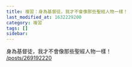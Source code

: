```yaml
---
title: 複習：身為基督徒，我才不會像那些聖經人物一樣！
last_modified_at: 1632229200
category: 複習
tags: []
sidebar: 
---
```


<p>身為基督徒，我才不會像那些聖經人物一樣！<br/>
<a href="/posts/269192220" target="_blank">/posts/269192220</a></p>
<p> </p>

